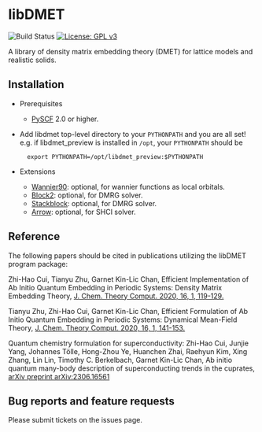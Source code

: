libDMET
===============================================
![Build Status](https://github.com/zhcui/libdmet_solid/workflows/CI/badge.svg)
[![License: GPL v3](https://img.shields.io/badge/License-GPLv3-blue.svg)](https://www.gnu.org/licenses/gpl-3.0)

A library of density matrix embedding theory (DMET) for lattice models and realistic solids.

Installation
------------

* Prerequisites
    - [PySCF](https://github.com/pyscf/pyscf) 2.0 or higher.

* Add libdmet top-level directory to your `PYTHONPATH` and you are all set!
  e.g. if libdmet_preview is installed in `/opt`, your `PYTHONPATH` should be

        export PYTHONPATH=/opt/libdmet_preview:$PYTHONPATH
	
* Extensions
    - [Wannier90](https://github.com/wannier-developers/wannier90): optional, for wannier functions as local orbitals.
	- [Block2](https://github.com/block-hczhai/block2-preview.git): optional, for DMRG solver.
	- [Stackblock](https://github.com/sanshar/StackBlock): optional, for DMRG solver.
	- [Arrow](https://github.com/QMC-Cornell/shci/tree/master): optional, for SHCI solver.

Reference
------------

The following papers should be cited in publications utilizing the libDMET program package:

Zhi-Hao Cui, Tianyu Zhu, Garnet Kin-Lic Chan, Efficient Implementation of Ab Initio Quantum Embedding in Periodic Systems: 
Density Matrix Embedding Theory, [J. Chem. Theory Comput. 2020, 16, 1, 119-129.](https://pubs.acs.org/doi/10.1021/acs.jctc.9b00933)

Tianyu Zhu, Zhi-Hao Cui, Garnet Kin-Lic Chan, Efficient Formulation of Ab Initio Quantum Embedding in Periodic Systems: 
Dynamical Mean-Field Theory, [J. Chem. Theory Comput. 2020, 16, 1, 141-153.](https://pubs.acs.org/doi/abs/10.1021/acs.jctc.9b00934)

Quantum chemistry formulation for superconductivity:
Zhi-Hao Cui, Junjie Yang, Johannes Tölle, Hong-Zhou Ye, Huanchen Zhai, Raehyun Kim, Xing Zhang, Lin Lin, Timothy C. Berkelbach, Garnet Kin-Lic Chan, Ab initio quantum many-body description of superconducting trends in the cuprates, [arXiv preprint arXiv:2306.16561](https://arxiv.org/abs/2306.16561)


Bug reports and feature requests
--------------------------------
Please submit tickets on the issues page.

